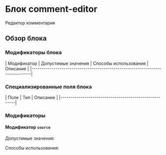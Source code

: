 # Блок comment-editor

Редактор комментария

## Обзор блока

### Модификаторы блока

| Модификатор | Допустимые значения | Способы использования | Описание         |
|------------------------------------------------------------------------------|

### Специализированные поля блока

| Поле         | Тип       | Описание                   |
|-------------------------------------------------------|

### Модификаторы

#### Модификатор `source`

Допустимые значения: 

Cпособы использования: 

